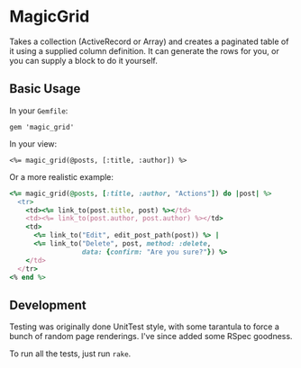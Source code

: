 MagicGrid
=========

Takes a collection (ActiveRecord or Array) and creates a paginated table of
it using a supplied column definition. It can generate the rows for you, or
you can supply a block to do it yourself.

Basic Usage
-----------

In your `Gemfile`:

    gem 'magic_grid'

In your view:

    <%= magic_grid(@posts, [:title, :author]) %>

Or a more realistic example:

```ruby
<%= magic_grid(@posts, [:title, :author, "Actions"]) do |post| %>
  <tr>
    <td><%= link_to(post.title, post) %></td>
    <td><%= link_to(post.author, post.author) %></td>
    <td>
      <%= link_to("Edit", edit_post_path(post)) %> |
      <%= link_to("Delete", post, method: :delete,
                  data: {confirm: "Are you sure?"}) %>
    </td>
  </tr>
<% end %>
```

Development
-----------

Testing was originally done UnitTest style, with some tarantula to force a
bunch of random page renderings. I've since added some RSpec goodness.

To run all the tests, just run `rake`.

